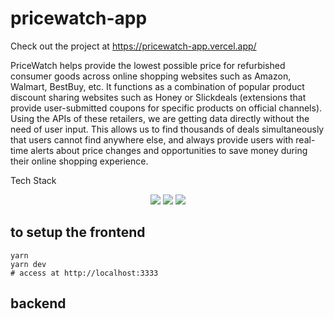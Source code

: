 # pricewatch-app

Check out the project at https://pricewatch-app.vercel.app/

PriceWatch helps provide the lowest possible price for refurbished consumer goods across online shopping websites such as Amazon, Walmart, BestBuy, etc. It functions as a combination of popular product discount sharing websites such as Honey or Slickdeals (extensions that provide user-submitted coupons for specific products on official channels). Using the APIs of these retailers, we are getting data directly without the need of user input. This allows us to find thousands of deals simultaneously that users cannot find anywhere else, and always provide users with real-time alerts about price changes and opportunities to save money during their online shopping experience.

Tech Stack

<p align='center'>
   <img src='https://img.shields.io/badge/Node.js-darkgreen?style=for-the-badge&logo=nodedotjs&logoColor=white'>
   <img src='https://img.shields.io/badge/Typescript-blue?style=for-the-badge&logo=typescript&logoColor=white'>
  <img src='https://img.shields.io/badge/Puppeteer-darkgreen?style=for-the-badge&logo=puppeteer'>
</p>

## to setup the frontend

```
yarn
yarn dev
# access at http://localhost:3333
```

## backend

